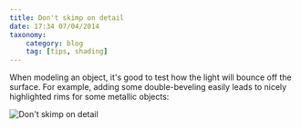 ```yaml
---
title: Don't skimp on detail
date: 17:34 07/04/2014 
taxonomy:
    category: blog
    tag: [tips, shading]
---
```

When modeling an object, it's good to test how the light will bounce off the surface. For example, adding some double-beveling easily leads to nicely highlighted rims for some metallic objects:

![Don't skimp on detail][4]

  [4]: http://i.stack.imgur.com/xYb6z.jpg
